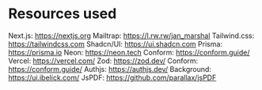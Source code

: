 # Resources used

Next.js: <https://nextjs.org>
Mailtrap: <https://l.rw.rw/jan_marshal>
Tailwind.css: <https://tailwindcss.com>
Shadcn/UI: <https://ui.shadcn.com>
Prisma: <https://prisma.io>
Neon: <https://neon.tech>
Conform: <https://conform.guide/>
Vercel: <https://vercel.com/>
Zod: <https://zod.dev/>
Conform: <https://conform.guide/>
Authjs: <https://authjs.dev/>
Background: <https://ui.ibelick.com/>
JsPDF: <https://github.com/parallax/jsPDF>
